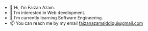 - 👋 Hi, I’m Faizan Azam.
- 👀 I’m interested in Web development.
- 🌱 I’m currently learning Software Engineering.
- 📫 You can reach me by my email faizanazamsiddiqui@gmail.com

<!---
Faizanazam026/Faizanazam026 is a ✨ special ✨ repository because its `README.md` (this file) appears on your GitHub profile.
You can click the Preview link to take a look at your changes.
--->
